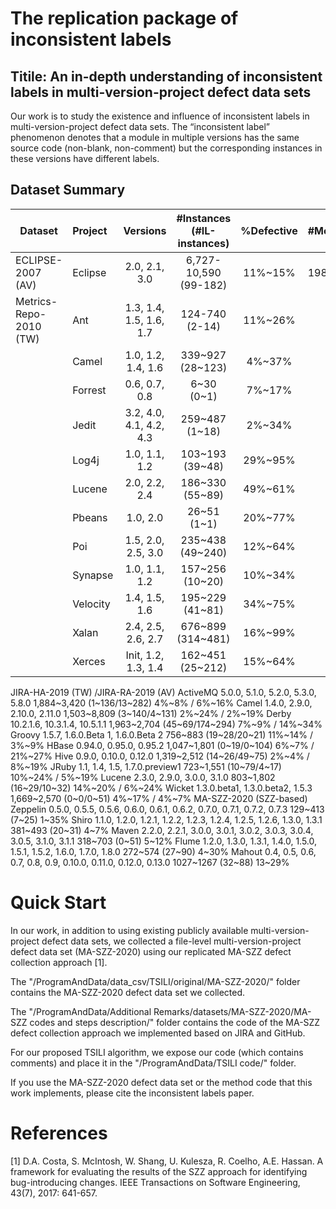 # The replication package of inconsistent labels

## Titile: An in-depth understanding of inconsistent labels in multi-version-project defect data sets

Our work is to study the existence and influence of inconsistent labels in multi-version-project defect data sets.	The “inconsistent label” phenomenon denotes that a module in multiple versions has the same source code (non-blank, non-comment) but the corresponding instances in these versions have different labels.

## Dataset Summary

Dataset              | Project     | Versions            | #Instances (#IL-instances)     | %Defective | #Metrics
-------              | :------     | :------:            | :------------------------:     | :--------: | :-------
ECLIPSE-2007 (AV)    | Eclipse     | 2.0, 2.1, 3.0       |  6,727-10,590 (99-182)         | 11%~15%    | 198
Metrics-Repo-2010 (TW)	| Ant	| 1.3, 1.4, 1.5, 1.6, 1.7	| 124-740 (2-14)	| 11%~26%
	| Camel	| 1.0, 1.2, 1.4, 1.6	| 339~927 (28~123)	| 4%~37%
	| Forrest	| 0.6, 0.7, 0.8	| 6~30 (0~1)	| 7%~17%
	| Jedit	| 3.2, 4.0, 4.1, 4.2, 4.3	| 259~487 (1~18)	| 2%~34%
	| Log4j	| 1.0, 1.1, 1.2	| 103~193 (39~48)	| 29%~95%
	| Lucene	| 2.0, 2.2, 2.4	| 186~330 (55~89)	| 49%~61%
	| Pbeans	| 1.0, 2.0	| 26~51 (1~1)	| 20%~77%
	| Poi	| 1.5, 2.0, 2.5, 3.0	| 235~438 (49~240)	| 12%~64%
	| Synapse	| 1.0, 1.1, 1.2	| 157~256 (10~20)	| 10%~34%
	| Velocity	| 1.4, 1.5, 1.6	| 195~229 (41~81)	| 34%~75%
	| Xalan	| 2.4, 2.5, 2.6, 2.7	| 676~899 (314~481)	| 16%~99%
	| Xerces	| Init, 1.2, 1.3, 1.4	| 162~451 (25~212)	| 15%~64%
JIRA-HA-2019 (TW)
/JIRA-RA-2019 (AV)	ActiveMQ	5.0.0, 5.1.0, 5.2.0, 5.3.0, 5.8.0	1,884~3,420 (1~136/13~282)	4%~8% / 6%~16%
	Camel	1.4.0, 2.9.0, 2.10.0, 2.11.0	1,503~8,809 (3~140/4~131)	2%~24% / 2%~19%
	Derby	10.2.1.6, 10.3.1.4, 10.5.1.1	1,963~2,704 (45~69/174~294)	7%~9% / 14%~34%
	Groovy	1.5.7, 1.6.0.Beta 1, 1.6.0.Beta 2	756~883 (19~28/20~21)	11%~14% / 3%~9%
	HBase	0.94.0, 0.95.0, 0.95.2	1,047~1,801 (0~19/0~104)	6%~7% / 21%~27%
	Hive	0.9.0, 0.10.0, 0.12.0	1,319~2,512 (14~26/49~75)	2%~4% / 8%~19%
	JRuby	1.1, 1.4, 1.5, 1.7.0.preview1	723~1,551 (10~79/4~17)	10%~24% / 5%~19%
	Lucene	2.3.0, 2.9.0, 3.0.0, 3.1.0	803~1,802 (16~29/10~32)	14%~20% / 6%~24%
	Wicket	1.3.0.beta1, 1.3.0.beta2, 1.5.3	1,669~2,570 (0~0/0~51)	4%~17% / 4%~7%
MA-SZZ-2020 
(SZZ-based)	Zeppelin	0.5.0, 0.5.5, 0.5.6, 0.6.0, 0.6.1, 0.6.2, 0.7.0, 0.7.1, 0.7.2, 0.7.3	129~413 (7~25)	1~35%
	Shiro	1.1.0, 1.2.0, 1.2.1, 1.2.2, 1.2.3, 1.2.4, 1.2.5, 1.2.6, 1.3.0, 1.3.1	381~493 (20~31)	4~7%
	Maven	2.2.0, 2.2.1, 3.0.0, 3.0.1, 3.0.2, 3.0.3, 3.0.4, 3.0.5, 3.1.0, 3.1.1	318~703 (0~51)	5~12%
	Flume	1.2.0, 1.3.0, 1.3.1, 1.4.0, 1.5.0, 1.5.1, 1.5.2, 1.6.0, 1.7.0, 1.8.0	272~574 (27~90)	4~30%
	Mahout	0.4, 0.5, 0.6, 0.7, 0.8, 0.9, 0.10.0, 0.11.0, 0.12.0, 0.13.0	1027~1267 (32~88)	13~29%


# Quick Start
In our work, in addition to using existing publicly available multi-version-project defect data sets, we collected a file-level multi-version-project defect data set (MA-SZZ-2020) using our replicated MA-SZZ defect collection approach [1].

The "/ProgramAndData/data_csv/TSILI/original/MA-SZZ-2020/" folder contains the MA-SZZ-2020 defect data set we collected.

The "/ProgramAndData/Additional Remarks/datasets/MA-SZZ-2020/MA-SZZ codes and steps description/" folder contains the code of the MA-SZZ defect collection approach we implemented based on JIRA and GitHub.

For our proposed TSILI algorithm, we expose our code (which contains comments) and place it in the "/ProgramAndData/TSILI code/" folder.


If you use the MA-SZZ-2020 defect data set or the method code that this work implements, please cite the inconsistent labels paper.

# References
[1]	D.A. Costa, S. McIntosh, W. Shang, U. Kulesza, R. Coelho, A.E. Hassan. A framework for evaluating the results of the SZZ approach for identifying bug-introducing changes. IEEE Transactions on Software Engineering, 43(7), 2017: 641-657.
